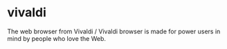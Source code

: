# vivaldi
The web browser from Vivaldi / Vivaldi browser is made for power users in mind by people who love the Web.
